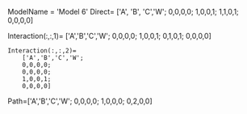 ModelName = 'Model 6'
Direct=
	['A', 'B', 'C','W';
	0,0,0,0;
	1,0,0,1;
	1,1,0,1;
	0,0,0,0]

Interaction(:,:,1)=
	['A','B','C','W';
	0,0,0,0;
	1,0,0,1;
	0,1,0,1;
	0,0,0,0]
	
	
	Interaction(:,:,2)=
		['A','B','C','W';
		0,0,0,0;
		0,0,0,0;
		1,0,0,1;
		0,0,0,0]

Path=['A','B','C','W';
	0,0,0,0;
	1,0,0,0;
	0,2,0,0]

	